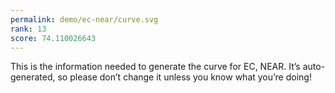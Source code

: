 ```yaml
---
permalink: demo/ec-near/curve.svg
rank: 13
score: 74.110026643
---
```


This is the information needed to generate the curve for EC, NEAR. It’s
auto-generated, so please don’t change it unless you know what you’re
doing!
